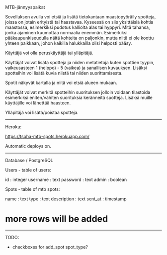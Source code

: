 MTB-jännyyspaikat

Sovelluksen avulla voi etsiä ja lisätä tietokantaan maastopyöräily spotteja, joissa on jotain erityistä tai haastavaa. Kyseessä on siis yksittäisiä kohtia maastossa, esimerkiksi pudotus kalliolta alas tai hyppyri. Mitä tahansa, jonka ajaminen kuumottaa normaalia enemmän. Esimerkiksi pääkaupunkiseudulla näitä kohteita on paljonkin, mutta niitä ei ole koottu yhteen paikkaan, johon kaikilla halukkailla olisi helposti pääsy.

Käyttäjä voi olla peruskäyttäjä tai ylläpitäjä.

Käyttäjät voivat lisätä spotteja ja niiden metatietoja kuten spottien tyypin, vaikeusasteen 1 (helppo) - 5 (vaikea) ja sanallisen kuvauksen. Lisäksi spotteihin voi lisätä kuvia niistä tai niiden suorittamisesta.

Spotit näkyvät kartalla ja niitä voi etsiä alueen mukaan.

Käyttäjät voivat merkitä spotteihin suorituksen jolloin voidaan tilastoida esimerkiksi eniten/vähiten suorituksia keränneitä spotteja. Lisäksi muille käyttäjille voi lähettää haasteen.

Ylläpitäjä voi lisätä/poistaa spotteja.

---

Heroku:

https://tsoha-mtb-spots.herokuapp.com/

Automatic deploys on.

---

Database / PostgreSQL

Users - table of users:

id : integer
username : text
password : text
admin : boolean

Spots - table of mtb spots:

name : text
type : text
description : text
sent_at : timestamp

# more rows will be added

---

TODO:

- checkboxes for add_spot spot_type?
